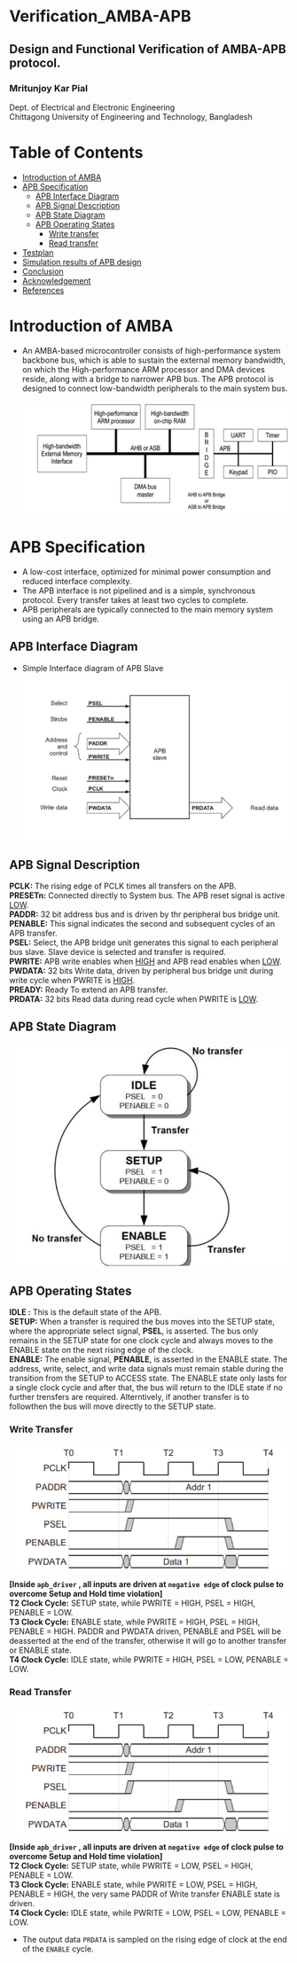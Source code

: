 # Verification_AMBA-APB
## Design and Functional Verification of AMBA-APB protocol.
### Mritunjoy Kar Pial

 Dept. of Electrical and Electronic Engineering  
   Chittagong University of Engineering and Technology, Bangladesh

# Table of Contents 
- [Introduction of AMBA](#Introduction-of-AMBA)  
- [APB Specification](#APB-Specification)
  * [APB Interface Diagram](#APB-Interface-Diagram)
  * [APB Signal Description](#APB-Signal-Description)
  * [APB State Diagram](#APB-State-Diagram)
  * [APB Operating States](#APB-Operating-States)
    * [Write transfer](#Write-transfer)
    * [Read transfer](#Read-transfer)
-  [Testplan](#Testplan)
-  [Simulation results of APB design](#Simulation-results-of-APB-design)
-  [Conclusion](#Conclusion)
- [Acknowledgement](#Acknowledgement)
- [References](#References)

# Introduction of AMBA
- An AMBA-based microcontroller consists of high-performance system backbone bus, which is able to sustain the external memory bandwidth, on which the High-performance ARM processor and DMA devices reside, along with a bridge to narrower APB bus. The APB protocol is designed to connect low-bandwidth peripherals to the main system bus.


    ![Alt](Images/image1.png)

# APB Specification
- A low-cost interface, optimized for minimal power consumption and reduced interface complexity.
- The APB interface is not pipelined and is a simple, synchronous protocol. Every transfer takes at least two cycles to complete.
- APB peripherals are typically connected to the main memory system using an APB bridge.
## APB Interface Diagram
- Simple Interface diagram of APB Slave

  ![Alt](Images/image2.png)

## APB Signal Description

 **PCLK:** The rising edge of PCLK times all transfers on the APB.   
 **PRESETn:** Connected directly to System bus. The APB reset signal is active [LOW](#LOW).  
 **PADDR:** 32 bit address bus and is driven by thr peripheral bus bridge unit.   
 **PENABLE:** This signal indicates the second and subsequent cycles of an APB transfer.   
 **PSEL:** Select, the APB bridge unit generates this signal to each peripheral bus slave. Slave device is selected and transfer is required.   
 **PWRITE:**  APB write enables when [HIGH](#HIGH) and APB read enables when [LOW](#LOW).    
 **PWDATA:**  32 bits Write data, driven by peripheral bus bridge unit during write cycle when PWRITE is [HIGH](#HIGH).     
 **PREADY:**  Ready To extend an APB transfer.    
 **PRDATA:**  32 bits Read data during read cycle when PWRITE is [LOW](#LOW).   

## APB State Diagram
   
   ![Alt](Images/image3.png)

   
## APB Operating States

**IDLE :** This is the default state of the APB.                
**SETUP:**  When a transfer is required the bus moves into the SETUP state, where the appropriate select signal, **PSEL**, is asserted. The bus only remains in the SETUP state for one clock cycle and always moves to the ENABLE state on the next rising edge of the clock.                       
**ENABLE:** The enable signal, **PENABLE**, is asserted in the ENABLE state. The address, write, select, and write data signals must remain stable during the transition from the SETUP to ACCESS state.
The ENABLE state only lasts for a single clock cycle and after that, the bus will return to the IDLE state if no further trensfers are required. Alterntively, if another transfer is to followthen the bus will move directly to the SETUP state.

### Write Transfer


  ![Alt](Images/image4.png)

  **[Inside ``apb_driver`` , all inputs are driven at ``negative edge`` of clock pulse to overcome Setup and Hold time violation]**     
  **T2 Clock Cycle:** SETUP state, while PWRITE = HIGH, PSEL = HIGH, PENABLE = LOW.     
  **T3 Clock Cycle:** ENABLE state, while PWRITE = HIGH, PSEL = HIGH, PENABLE = HIGH. PADDR and PWDATA driven, PENABLE and PSEL will be deasserted at the end of the transfer, otherwise it will go to another transfer or ENABLE state.     
  **T4 Clock Cycle:** IDLE state, while PWRITE = HIGH, PSEL = LOW, PENABLE = LOW.    
  


### Read Transfer

   ![Alt](Images/image4.png)

  **[Inside ``apb_driver`` , all inputs are driven at ``negative edge`` of clock pulse to overcome Setup and Hold time violation]**     
  **T2 Clock Cycle:** SETUP state, while PWRITE = LOW, PSEL = HIGH, PENABLE = LOW.     
  **T3 Clock Cycle:** ENABLE state, while PWRITE = LOW, PSEL = HIGH, PENABLE = HIGH, the very same PADDR of Write transfer ENABLE state is driven.    
  **T4 Clock Cycle:** IDLE state, while PWRITE = LOW, PSEL = LOW, PENABLE = LOW.    
  * The output data ``PRDATA`` is sampled on the rising edge of clock at the end of the ``ENABLE`` cycle.
  


